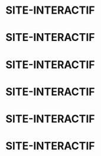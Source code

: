 # SITE-INTERACTIF
# SITE-INTERACTIF
# SITE-INTERACTIF
# SITE-INTERACTIF
# SITE-INTERACTIF
# SITE-INTERACTIF
